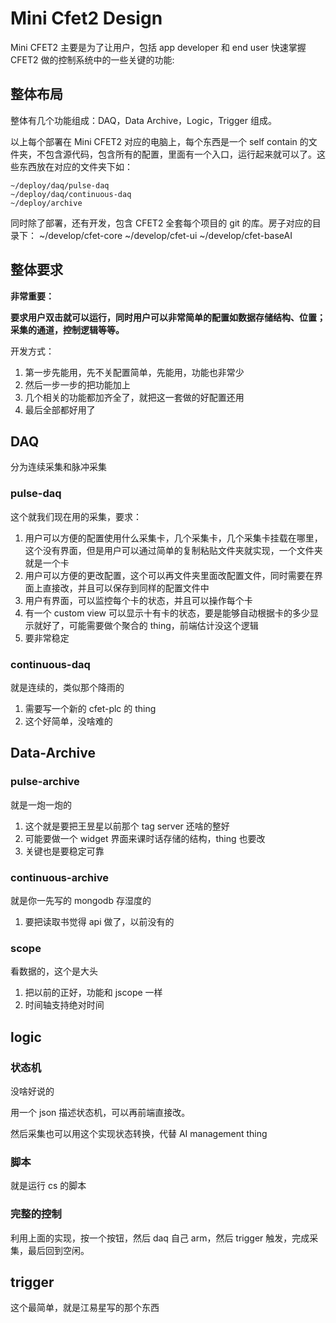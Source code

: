 # Mini Cfet2 Design

<!-- keywords:CFET2;key2; -->
<!-- description:Mini CFET2 主要是为了让用户，包括 app developer 和 end user 快速掌握 CFET2 做的控制系统中的一些关键的功能 -->

Mini CFET2 主要是为了让用户，包括 app developer 和 end user 快速掌握 CFET2 做的控制系统中的一些关键的功能:

## 整体布局

整体有几个功能组成：DAQ，Data Archive，Logic，Trigger 组成。

以上每个部署在 Mini CFET2 对应的电脑上，每个东西是一个 self contain 的文件夹，不包含源代码，包含所有的配置，里面有一个入口，运行起来就可以了。这些东西放在对应的文件夹下如：

```
~/deploy/daq/pulse-daq
~/deploy/daq/continuous-daq
~/deploy/archive
```

同时除了部署，还有开发，包含 CFET2 全套每个项目的 git 的库。房子对应的目录下：
~/develop/cfet-core
~/develop/cfet-ui
~/develop/cfet-baseAI

## 整体要求

**非常重要：**

**要求用户双击就可以运行，同时用户可以非常简单的配置如数据存储结构、位置；采集的通道，控制逻辑等等。**

开发方式：

1. 第一步先能用，先不关配置简单，先能用，功能也非常少
2. 然后一步一步的把功能加上
3. 几个相关的功能都加齐全了，就把这一套做的好配置还用
4. 最后全部都好用了

## DAQ

分为连续采集和脉冲采集

### pulse-daq

这个就我们现在用的采集，要求：

1. 用户可以方便的配置使用什么采集卡，几个采集卡，几个采集卡挂载在哪里，这个没有界面，但是用户可以通过简单的复制粘贴文件夹就实现，一个文件夹就是一个卡
2. 用户可以方便的更改配置，这个可以再文件夹里面改配置文件，同时需要在界面上直接改，并且可以保存到同样的配置文件中
3. 用户有界面，可以监控每个卡的状态，并且可以操作每个卡
4. 有一个 custom view 可以显示十有卡的状态，要是能够自动根据卡的多少显示就好了，可能需要做个聚合的 thing，前端估计没这个逻辑
5. 要非常稳定

### continuous-daq

就是连续的，类似那个降雨的

1. 需要写一个新的 cfet-plc 的 thing
2. 这个好简单，没啥难的

## Data-Archive

### pulse-archive

就是一炮一炮的

1. 这个就是要把王昱星以前那个 tag server 还啥的整好
2. 可能要做一个 widget 界面来课时话存储的结构，thing 也要改
3. 关键也是要稳定可靠

### continuous-archive

就是你一先写的 mongodb 存湿度的

1. 要把读取书觉得 api 做了，以前没有的

### scope

看数据的，这个是大头

1. 把以前的正好，功能和 jscope 一样
2. 时间轴支持绝对时间

## logic

### 状态机

没啥好说的

用一个 json 描述状态机，可以再前端直接改。

然后采集也可以用这个实现状态转换，代替 AI management thing

### 脚本

就是运行 cs 的脚本

### 完整的控制

利用上面的实现，按一个按钮，然后 daq 自己 arm，然后 trigger 触发，完成采集，最后回到空闲。

## trigger

这个最简单，就是江易星写的那个东西
